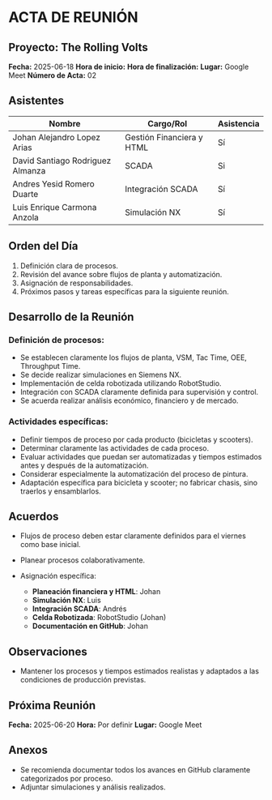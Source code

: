 # ACTA DE REUNIÓN

## Proyecto: The Rolling Volts

**Fecha:** 2025-06-18
**Hora de inicio:**
**Hora de finalización:**
**Lugar:** Google Meet
**Número de Acta:** 02

## Asistentes

| Nombre                           | Cargo/Rol                 | Asistencia |
| -------------------------------- | ------------------------- | ---------- |
| Johan Alejandro Lopez Arias      | Gestión Financiera y HTML | Sí         |
| David Santiago Rodriguez Almanza | SCADA                     | Si         |
| Andres Yesid Romero Duarte       | Integración SCADA         | Sí         |
| Luis Enrique Carmona Anzola      | Simulación NX             | Sí         |

## Orden del Día

1. Definición clara de procesos.
2. Revisión del avance sobre flujos de planta y automatización.
3. Asignación de responsabilidades.
4. Próximos pasos y tareas específicas para la siguiente reunión.

## Desarrollo de la Reunión

### Definición de procesos:

* Se establecen claramente los flujos de planta, VSM, Tac Time, OEE, Throughput Time.
* Se decide realizar simulaciones en Siemens NX.
* Implementación de celda robotizada utilizando RobotStudio.
* Integración con SCADA claramente definida para supervisión y control.
* Se acuerda realizar análisis económico, financiero y de mercado.

### Actividades específicas:

* Definir tiempos de proceso por cada producto (bicicletas y scooters).
* Determinar claramente las actividades de cada proceso.
* Evaluar actividades que puedan ser automatizadas y tiempos estimados antes y después de la automatización.
* Considerar especialmente la automatización del proceso de pintura.
* Adaptación específica para bicicleta y scooter; no fabricar chasis, sino traerlos y ensamblarlos.

## Acuerdos

* Flujos de proceso deben estar claramente definidos para el viernes como base inicial.
* Planear procesos colaborativamente.
* Asignación específica:

  * **Planeación financiera y HTML**: Johan
  * **Simulación NX**: Luis
  * **Integración SCADA**: Andrés
  * **Celda Robotizada**: RobotStudio (Johan)
  * **Documentación en GitHub**: Johan

## Observaciones

* Mantener los procesos y tiempos estimados realistas y adaptados a las condiciones de producción previstas.

## Próxima Reunión

**Fecha:** 2025-06-20
**Hora:** Por definir
**Lugar:** Google Meet

## Anexos

* Se recomienda documentar todos los avances en GitHub claramente categorizados por proceso.
* Adjuntar simulaciones y análisis realizados.

